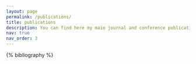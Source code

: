 ```yaml
---
layout: page
permalink: /publications/
title: publications
description: You can find here my main journal and conference publications. Visit my Google Scholar profile for a full list of publications.
nav: true
nav_order: 3
---
```


<!-- _pages/publications.md -->
<div class="publications">

{% bibliography %}

</div>
